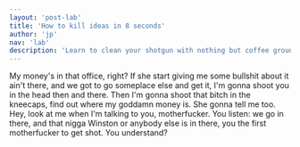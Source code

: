 ```yaml
---
layout: 'post-lab'
title: 'How to kill ideas in 8 seconds'
author: 'jp'
nav: 'lab'
description: 'Learn to clean your shotgun with nothing but coffee grounds and simple wizardry.'
---
```

My money's in that office, right? If she start giving me some bullshit about it ain't there, and we got to go someplace else and get it, I'm gonna shoot you in the head then and there. Then I'm gonna shoot that bitch in the kneecaps, find out where my goddamn money is. She gonna tell me too. Hey, look at me when I'm talking to you, motherfucker. You listen: we go in there, and that nigga Winston or anybody else is in there, you the first motherfucker to get shot. You understand?